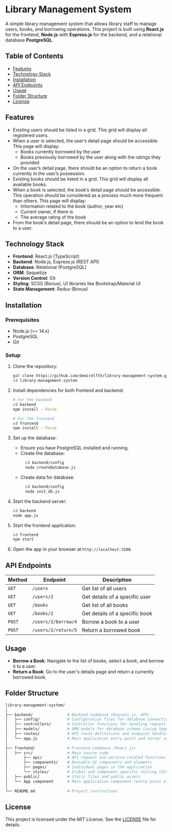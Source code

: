 # Library Management System

A simple library management system that allows library staff to manage users, books, and borrowing operations. This project is built using **React.js** for the frontend, **Node.js** with **Express.js** for the backend, and a relational database **PostgreSQL**. 


## Table of Contents
- [Features](#features)
- [Technology Stack](#technology-stack)
- [Installation](#installation)
- [API Endpoints](#api-endpoints)
- [Usage](#usage)
- [Folder Structure](#folder-structure)
- [License](#license)


## Features

- Existing users should be listed in a grid. This grid will display all registered users.
- When a user is selected, the user’s detail page should be accessible. This page will display:
  - Books currently borrowed by the user
  - Books previously borrowed by the user along with the ratings they provided
- On the user’s detail page, there should be an option to return a book currently in the user’s possession.
- Existing books should be listed in a grid. This grid will display all available books.
- When a book is selected, the book’s detail page should be accessible. This operation should be considered as a process much more frequent than others. This page will display:
  - Information related to the book (author, year etc)
  - Current owner, if there is
  - The average rating of the book
- From the book’s detail page, there should be an option to lend the book to a user.

## Technology Stack

- **Frontend**: React.js (TypeScript)
- **Backend**: Node.js, Express.js (REST API)
- **Database**: Relational (PostgreSQL)
- **ORM**: Sequelize
- **Version Control**: Git
- **Styling**: SCSS (Bonus), UI libraries like Bootstrap/Material UI
- **State Management**: Redux (Bonus)
  
## Installation

### Prerequisites
- Node.js (>= 14.x)
- PostgreSQL
- Git

### Setup

1. Clone the repository:
    ```bash
    git clone https://github.com/demirelfth/library-management-system.git
    cd library-management-system
    ```

2. Install dependencies for both frontend and backend:

    ```bash
    # For the backend
    cd backend
    npm install --force

    # For the frontend
    cd frontend
    npm install --force
    ```

3. Set up the database:
    - Ensure you have PostgreSQL installed and running.
    - Create the database:
      ```bash
        cd backend/config
        node createDatabase.js
      ```
    - Create data for database:
      ```bash
        cd backend/config
        node init_db.js
      ```

4. Start the backend server:
    ```bash
    cd backend
    node app.js
    ```

5. Start the frontend application:
    ```bash
    cd frontend
    npm start
    ```

7. Open the app in your browser at `http://localhost:3200`.

## API Endpoints

| Method | Endpoint                  | Description                           |
|--------|---------------------------|---------------------------------------|
| `GET`  | `/users`                  | Get list of all users                 |
| `GET`  | `/users/2`                | Get details of a specific user        |
| `GET`  | `/books`                  | Get list of all books                 |
| `GET`  | `/books/2`                | Get details of a specific book        |
| `POST` | `/users/2/borrow/4`       | Borrow a book to a user               |
| `POST` | `/users/2/return/5`       | Return a borrowed book                |


## Usage

- **Borrow a Book**: Navigate to the list of books, select a book, and borrow it to a user.
- **Return a Book**: Go to the user's details page and return a currently borrowed book.

## Folder Structure

```bash
library-management-system/
│
├── backend/               # Backend codebase (Express.js, API)
│   ├── config/            # Configuration files for database connection and initialization
│   ├── controllers/       # Controller functions for handling request and responses
│   ├── models/            # ORM models for database schema (using Sequelize)
│   ├── routes/            # API route definitions and endpoint handlers
│   └── app.js             # Main application entry point and server setup
│
├── frontend/              # Frontend codebase (React.js)
│   ├── src/               # Main source code
│       ├── api/           # API request and service-related functions
│       ├── components/    # Reusable UI components and elements
│       ├── pages/         # Individual pages in the application
│       └── styles/        # Global and component-specific styling (SCSS)
│   ├── public/            # Static files and public assets
│   └── App component      # Main application component (entry point of the app)
│
└── README.md              # Project instructions
```


## License
This project is licensed under the MIT License. See the [LICENSE](https://github.com/demirelfth/library-management-system?tab=MIT-1-ov-file) file for details.